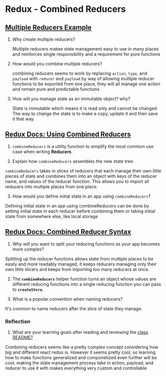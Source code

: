 # Redux - Combined Reducers

## [Multiple Reducers Example](https://www.youtube.com/watch?v=gBER4Or86hE)

1. Why create multiple reducers?

   Multiple reducers makes state management easy to use in many places and reinforces single responsibility and a requirement for pure functions

2. How would you combine multiple reducers?

   combining reducers seems to work by replacing `action`, `type`, and `payload` with `reducer` and `payload` by way of allowing multiple reducer functions to be exported from one place, they will all manage one action and remain pure and predictable functions

3. How will you manage state as an immutable object? why?

   State is immutable which means it is read only and cannot be changed. The way to change the state is to make a copy, update it and then save it that way.

## [Redux Docs: Using Combined Reducers](https://redux.js.org/recipes/structuring-reducers/using-combinereducers/)

1. `combineReducers` is a utility function to simplify the most common use case when writing **Reducers**.

2. Explain how `combineReducers` assembles the new state tree.

`combineReducers` takes in slices of reducers that each manage their own little pieces of state and combines them into an object with keys of the reducer name, and values of the reducer function. This allows you to import all reducers into multiple places from one place.

3. How would you define initial state in an app using `combineReducers`?

Defining initial state in an app using combineReducers can be done by setting initial state in each reducer before combining them or taking initial state from somewhere else, like local storage

## [Redux Docs: Combined Reducer Syntax](https://redux.js.org/api/combinereducers/)

1. Why will you want to split your reducing functions as your app becomes more complex?

Splitting up the reducer functions allows state from multiple places to be easily and more readably managed, it keeps reducers managing only their own little slicers and keeps from importing too many reducers at once.

2. The **`combineReducers`** helper function turns an object whose values are different reducing functions into a single reducing function you can pass to **`createStore`**.

3. What is a popular convention when naming reducers?


It's common to name reducers after the slice of state they manage.

### Reflection

1. What are your learning goals after reading and reviewing the [class README?](https://codefellows.github.io/code-401-javascript-guide/curriculum/class-37/)

Combining reducers seems like a pretty complex concept considering how big and different react redux is. However it seems pretty cool, so learning how to make functions generalized and componetized even further will be cool, making the state management process take in action, payload, and reducer to use it with makes everything very custom and controllable

